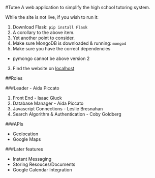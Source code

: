 #Tutee
A web application to simplify the high school tutoring system.

While the site is not live, if you wish to run it:<br>
1. Download Flask: `pip install Flask`
  1. A corollary to the above item.
  2. Yet another point to consider.
2. Make sure MongoDB is downloaded & running: `mongod`
3. Make sure you have the correct dependencies
  * pymongo cannot be above version 2
3. Find the website on [localhost](http://127.0.0.1:5000/)


##Roles

###Leader - Aida Piccato 

1. Front End - Isaac Gluck
2. Database Manager - Aida Piccato
3. Javascript Connections - Leslie Bresnahan
4. Search Algorithm & Authentication - Coby Goldberg

###APIs
- Geolocation
- Google Maps

###Later features
- Instant Messaging
- Storing Resouces/Documents
- Google Calendar Integration
